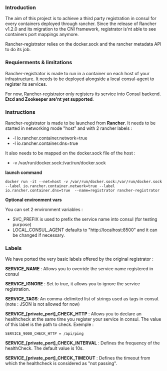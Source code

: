 ### Introduction
The aim of this project is to achieve a third party registration in consul for every containers deployed through rancher. Since the release of Rancher v1.2.0 and its migration to the CNI framework, registrator is'nt able to see containers port mappings anymore.

Rancher-registrator relies on the docker.sock and the rancher metadata API to do its job.

### Requierments & limitations
Rancher-registrator is made to run in a container on each host of your infrastructure. It needs to be deployed alongside a local consul-agent to register its services.

For now, Rancher-registrator only registers its service into Consul backend. **Etcd and Zookeeper are'nt yet supported**.

### Instructions

Rancher-registrator is made to be launched from **Rancher**. It needs to be started in networking mode "host" and with 2 rancher labels : 

 - -l io.rancher.container.network=true
 - -l io.rancher.container.dns=true

It also needs to be mapped on the docker.sock file of the host :

 - -v /var/run/docker.sock:/var/run/docker.sock

**launch command**

    docker run -it --net=host -v /var/run/docker.sock:/var/run/docker.sock --label io.rancher.container.network=true --label io.rancher.container.dns=true  --name=registrator rancher-registrator


**Optional environment vars**

You can set 2 environment variables :

 - SVC_PREFIX is used to prefix the service name into consul (for testing purpose)
 - LOCAL_CONSUL_AGENT defaults to "http://localhost:8500" and it can be changed if necessary.

### Labels

We have ported the very basic labels offered by the original registrator : 

**SERVICE_NAME** : Allows you to override the service name registered in consul

**SERVICE_IGNORE** : Set to true, it allows you to ignore the service registration.

**SERVICE_TAGS**: An comma-delimited list of strings used as tags in consul. (note : JSON is not allowed for now)

**SERVICE_[private_port]_CHECK_HTTP** : Allows you to declare an healthcheck at the same time you register your service in consul. The value of this label is the path to check. Exemple :

    SERVICE_9000_CHECK_HTTP = /api/ping

**SERVICE_[private_port]_CHECK_INTERVAL** : Defines the frequency of the healthCheck. The default value is 10s. 

**SERVICE_[private_port]_CHECK_TIMEOUT** : Defines the timeout from which the healthcheck is considered as "not passing".